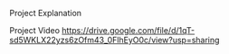 Project  Explanation

Project Video
https://drive.google.com/file/d/1qT-sd5WKLX22yzs6zOfm43_0FlhEyO0c/view?usp=sharing
